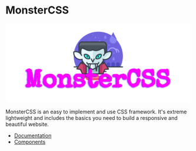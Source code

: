 # MonsterCSS

![](https://raw.githubusercontent.com/Redwars22/monster-css/main/assets/MONSTERCSS.png)

MonsterCSS is an easy to implement and use CSS framework. It's extreme lightweight and includes the basics you need to build a responsive and beautiful website.

- [Documentation]()
- [Components](https://redwars22.github.io/monster-css/example.html)
